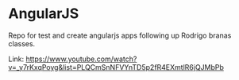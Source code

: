 # AngularJS
Repo for test and create angularjs apps following up Rodrigo branas classes. 

Link: https://www.youtube.com/watch?v=_y7rKxqPoyg&list=PLQCmSnNFVYnTD5p2fR4EXmtlR6jQJMbPb
